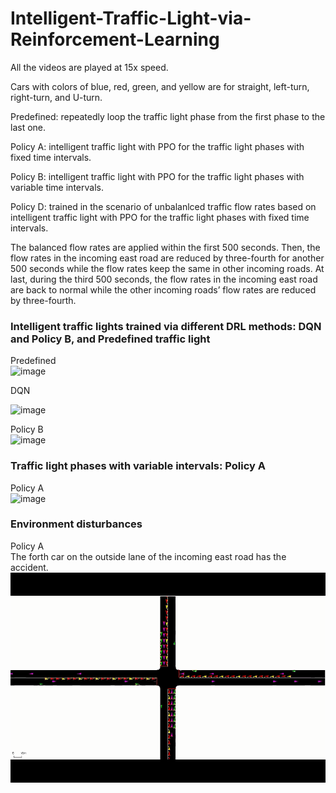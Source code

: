 # Intelligent-Traffic-Light-via-Reinforcement-Learning
All the videos are played at 15x speed.

Cars with colors of blue, red, green, and yellow are for straight, left-turn, right-turn, and U-turn.

Predefined: repeatedly loop the traffic light phase from the first phase to the last one.  

Policy A: intelligent traffic light with PPO for the traffic light phases with fixed time intervals.  

Policy B: intelligent traffic light with PPO for the traffic light phases with variable time intervals.  

Policy D: trained in the scenario of unbalanlced traffic flow rates based on intelligent traffic light with PPO for the traffic light phases with fixed time intervals.

The balanced flow rates are applied within the first 500 seconds. Then, the flow rates in the incoming east road are reduced by three-fourth for another 500 seconds while the flow rates keep the same in other incoming roads. At last, during the third 500 seconds, the flow rates in the incoming east road are back to normal while the other incoming roads’ flow rates are reduced by three-fourth.

### Intelligent traffic lights trained via different DRL methods: DQN and Policy B, and Predefined traffic light
Predefined  
![image](https://github.com/YueZhu95/Intelligent-Traffic-Light-via-Reinforcement-Learning/blob/main/predefined_gif.gif) 

DQN  

![image](https://github.com/YueZhu95/Intelligent-Traffic-Light-via-Reinforcement-Learning/blob/main/dqn_gif2.gif) 

Policy B  
![image](https://github.com/YueZhu95/Intelligent-Traffic-Light-via-Reinforcement-Learning/blob/main/ppo_fix_gif2.gif) 

### Traffic light phases with variable intervals: Policy A
Policy A  
![image](https://github.com/YueZhu95/Intelligent-Traffic-Light-via-Reinforcement-Learning/blob/main/ppo_vari_gif.gif) 

### Environment disturbances
Policy A  
The forth car on the outside lane of the incoming east road has the accident.  
![image](https://github.com/YueZhu95/Intelligent-Traffic-Light-via-Reinforcement-Learning/blob/main/PA_inc_gif.gif) 
